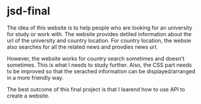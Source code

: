 # jsd-final

The idea of this website is to help people who are looking for an university for study or work with.
The website provides detiled information about the url of the university and country location.
For country location, the websie also searches for all the related news and provdies news url.

However, the website works for country search sometimes and doesn't sometimes. This is what I needs to study further. Also, the CSS part needs to be improved so that the serached information can be displayed/arranged in a more friendly way.

The best outcome of this final project is that I learend how to use API to create a website.
